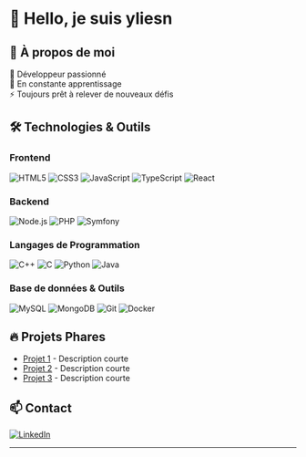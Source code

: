 # 👋 Hello, je suis yliesn

## 💫 À propos de moi
🔭 Développeur passionné  
🌱 En constante apprentissage  
⚡ Toujours prêt à relever de nouveaux défis

## 🛠 Technologies & Outils
### Frontend
![HTML5](https://img.shields.io/badge/-HTML5-E34F26?style=flat-square&logo=html5&logoColor=white)
![CSS3](https://img.shields.io/badge/-CSS3-1572B6?style=flat-square&logo=css3&logoColor=white)
![JavaScript](https://img.shields.io/badge/-JavaScript-F7DF1E?style=flat-square&logo=javascript&logoColor=black)
![TypeScript](https://img.shields.io/badge/-TypeScript-3178C6?style=flat-square&logo=typescript&logoColor=white)
![React](https://img.shields.io/badge/-React-61DAFB?style=flat-square&logo=react&logoColor=black)

### Backend
![Node.js](https://img.shields.io/badge/-Node.js-339933?style=flat-square&logo=node.js&logoColor=white)
![PHP](https://img.shields.io/badge/-PHP-777BB4?style=flat-square&logo=php&logoColor=white)
![Symfony](https://img.shields.io/badge/-Symfony-000000?style=flat-square&logo=symfony&logoColor=white)

### Langages de Programmation
![C++](https://img.shields.io/badge/-C++-00599C?style=flat-square&logo=c%2B%2B&logoColor=white)
![C](https://img.shields.io/badge/-C-A8B9CC?style=flat-square&logo=c&logoColor=black)
![Python](https://img.shields.io/badge/-Python-3776AB?style=flat-square&logo=python&logoColor=white)
![Java](https://img.shields.io/badge/-Java-007396?style=flat-square&logo=java&logoColor=white)

### Base de données & Outils
![MySQL](https://img.shields.io/badge/-MySQL-4479A1?style=flat-square&logo=mysql&logoColor=white)
![MongoDB](https://img.shields.io/badge/-MongoDB-47A248?style=flat-square&logo=mongodb&logoColor=white)
![Git](https://img.shields.io/badge/-Git-F05032?style=flat-square&logo=git&logoColor=white)
![Docker](https://img.shields.io/badge/-Docker-2496ED?style=flat-square&logo=docker&logoColor=white)

## 🔥 Projets Phares
- [Projet 1](lien) - Description courte
- [Projet 2](lien) - Description courte
- [Projet 3](lien) - Description courte

## 📫 Contact
[![LinkedIn](https://img.shields.io/badge/-LinkedIn-0A66C2?style=flat-square&logo=linkedin&logoColor=white)](https://www.linkedin.com/in/ylies-nejara-07b9792a7/)

---
